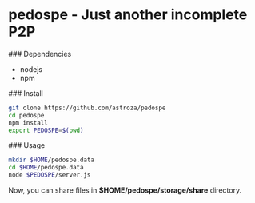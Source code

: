 pedospe - Just another incomplete P2P
=======
### Dependencies
* nodejs
* npm

### Install
```bash
git clone https://github.com/astroza/pedospe
cd pedospe
npm install
export PEDOSPE=$(pwd)
```
### Usage
```bash
mkdir $HOME/pedospe.data
cd $HOME/pedospe.data
node $PEDOSPE/server.js
```

Now, you can share files in **$HOME/pedospe/storage/share** directory.
